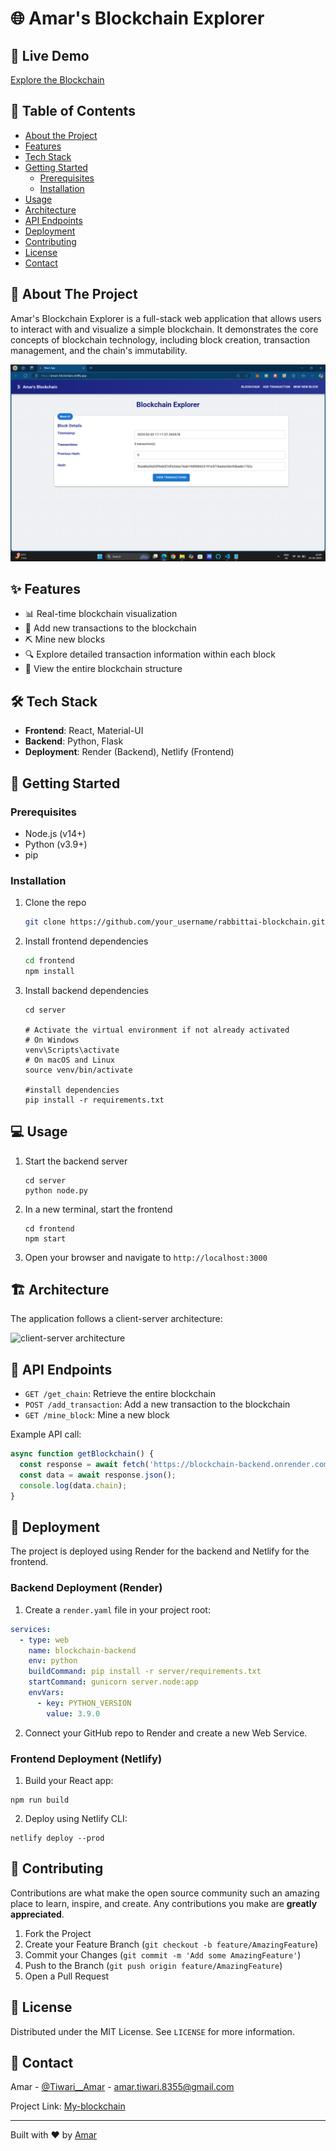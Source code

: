 # 🌐 Amar's Blockchain Explorer

## 🚀 Live Demo

[Explore the Blockchain](https://amars-blockchain.netlify.app/)

## 📖 Table of Contents

- [About the Project](#about-the-project)
- [Features](#features)
- [Tech Stack](#tech-stack)
- [Getting Started](#getting-started)
  - [Prerequisites](#prerequisites)
  - [Installation](#installation)
- [Usage](#usage)
- [Architecture](#architecture)
- [API Endpoints](#api-endpoints)
- [Deployment](#deployment)
- [Contributing](#contributing)
- [License](#license)
- [Contact](#contact)

## 🧐 About The Project

Amar's Blockchain Explorer is a full-stack web application that allows users to interact with and visualize a simple blockchain. It demonstrates the core concepts of blockchain technology, including block creation, transaction management, and the chain's immutability.

![Blockchain Explorer Screenshot](explorer-screenshot.png)

## ✨ Features

- 📊 Real-time blockchain visualization
- 💼 Add new transactions to the blockchain
- ⛏️ Mine new blocks
- 🔍 Explore detailed transaction information within each block
- 🔗 View the entire blockchain structure

## 🛠️ Tech Stack

- **Frontend**: React, Material-UI
- **Backend**: Python, Flask
- **Deployment**: Render (Backend), Netlify (Frontend)

## 🚀 Getting Started

### Prerequisites

- Node.js (v14+)
- Python (v3.9+)
- pip

### Installation

1. Clone the repo
   ```sh
   git clone https://github.com/your_username/rabbittai-blockchain.git
    ```

2. Install frontend dependencies

    ```sh
    cd frontend
    npm install
    ```


3. Install backend dependencies

    ```shellscript
    cd server

    # Activate the virtual environment if not already activated
    # On Windows
    venv\Scripts\activate
    # On macOS and Linux
    source venv/bin/activate

    #install dependencies
    pip install -r requirements.txt

    ```


## 💻 Usage

1. Start the backend server

    ```shellscript
    cd server
    python node.py
    ```


2. In a new terminal, start the frontend

    ```shellscript
    cd frontend
    npm start
    ```


3. Open your browser and navigate to `http://localhost:3000`


## 🏗️ Architecture

The application follows a client-server architecture:

![client-server architecture](architecture.png)



## 🔗 API Endpoints

- `GET /get_chain`: Retrieve the entire blockchain
- `POST /add_transaction`: Add a new transaction to the blockchain
- `GET /mine_block`: Mine a new block


Example API call:

```javascript
async function getBlockchain() {
  const response = await fetch('https://blockchain-backend.onrender.com/get_chain');
  const data = await response.json();
  console.log(data.chain);
}
```

## 🚢 Deployment

The project is deployed using Render for the backend and Netlify for the frontend.

### Backend Deployment (Render)

1. Create a `render.yaml` file in your project root:


```yaml
services:
  - type: web
    name: blockchain-backend
    env: python
    buildCommand: pip install -r server/requirements.txt
    startCommand: gunicorn server.node:app
    envVars:
      - key: PYTHON_VERSION
        value: 3.9.0
```

2. Connect your GitHub repo to Render and create a new Web Service.


### Frontend Deployment (Netlify)

1. Build your React app:

```shellscript
npm run build
```


2. Deploy using Netlify CLI:

```shellscript
netlify deploy --prod
```




## 🤝 Contributing

Contributions are what make the open source community such an amazing place to learn, inspire, and create. Any contributions you make are **greatly appreciated**.

1. Fork the Project
2. Create your Feature Branch (`git checkout -b feature/AmazingFeature`)
3. Commit your Changes (`git commit -m 'Add some AmazingFeature'`)
4. Push to the Branch (`git push origin feature/AmazingFeature`)
5. Open a Pull Request


## 📝 License

Distributed under the MIT License. See `LICENSE` for more information.

## 📧 Contact

Amar - [@Tiwari__Amar](https://x.com/Tiwari__Amar) - [amar.tiwari.8355@gmail.com](mailto:amar.tiwari.8355@gmail.com)

Project Link: [ My-blockchain](https://github.com/Amar5623/My-blockchain)

---

Built with ❤️ by [Amar](https://github.com/Amar5623)
